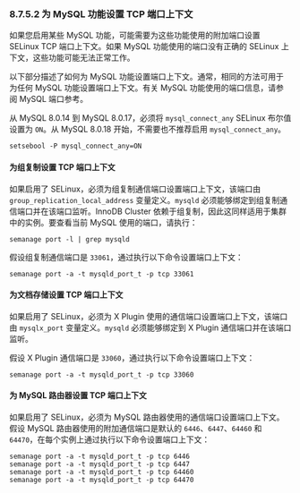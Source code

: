 ### 8.7.5.2 为 MySQL 功能设置 TCP 端口上下文

如果您启用某些 MySQL 功能，可能需要为这些功能使用的附加端口设置 SELinux TCP 端口上下文。如果 MySQL 功能使用的端口没有正确的 SELinux 上下文，这些功能可能无法正常工作。

以下部分描述了如何为 MySQL 功能设置端口上下文。通常，相同的方法可用于为任何 MySQL 功能设置端口上下文。有关 MySQL 功能使用的端口信息，请参阅 MySQL 端口参考。

从 MySQL 8.0.14 到 MySQL 8.0.17，必须将 `mysql_connect_any` SELinux 布尔值设置为 `ON`。从 MySQL 8.0.18 开始，不需要也不推荐启用 `mysql_connect_any`。

```shell
setsebool -P mysql_connect_any=ON
```

#### 为组复制设置 TCP 端口上下文

如果启用了 SELinux，必须为组复制通信端口设置端口上下文，该端口由 `group_replication_local_address` 变量定义。`mysqld` 必须能够绑定到组复制通信端口并在该端口监听。InnoDB Cluster 依赖于组复制，因此这同样适用于集群中的实例。要查看当前 MySQL 使用的端口，请执行：

```shell
semanage port -l | grep mysqld
```

假设组复制通信端口是 `33061`，通过执行以下命令设置端口上下文：

```shell
semanage port -a -t mysqld_port_t -p tcp 33061
```

#### 为文档存储设置 TCP 端口上下文

如果启用了 SELinux，必须为 X Plugin 使用的通信端口设置端口上下文，该端口由 `mysqlx_port` 变量定义。`mysqld` 必须能够绑定到 X Plugin 通信端口并在该端口监听。

假设 X Plugin 通信端口是 `33060`，通过执行以下命令设置端口上下文：

```shell
semanage port -a -t mysqld_port_t -p tcp 33060
```

#### 为 MySQL 路由器设置 TCP 端口上下文

如果启用了 SELinux，必须为 MySQL 路由器使用的通信端口设置端口上下文。假设 MySQL 路由器使用的附加通信端口是默认的 `6446`、`6447`、`64460` 和 `64470`，在每个实例上通过执行以下命令设置端口上下文：

```shell
semanage port -a -t mysqld_port_t -p tcp 6446
semanage port -a -t mysqld_port_t -p tcp 6447
semanage port -a -t mysqld_port_t -p tcp 64460
semanage port -a -t mysqld_port_t -p tcp 64470
```